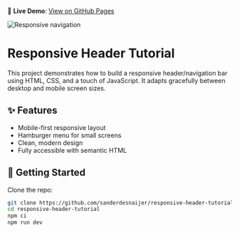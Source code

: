 🔗 **Live Demo**: [View on GitHub Pages](https://sanderdesnaijer.github.io/responsive-header-tutorial/)

![Responsive navigation](docs/gif.gif)

# Responsive Header Tutorial

This project demonstrates how to build a responsive header/navigation bar using HTML, CSS, and a touch of JavaScript. It adapts gracefully between desktop and mobile screen sizes.

## ✨ Features

- Mobile-first responsive layout
- Hamburger menu for small screens
- Clean, modern design
- Fully accessible with semantic HTML

## 🚀 Getting Started

Clone the repo:

```bash
git clone https://github.com/sanderdesnaijer/responsive-header-tutorial.git
cd responsive-header-tutorial
npm ci
npm run dev


